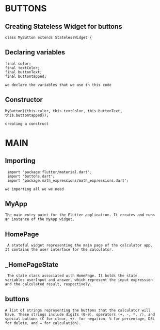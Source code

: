 

# BUTTONS
## Creating Stateless Widget for buttons
``````
class MyButton extends StatelessWidget {
``````
## Declaring variables 
``````
final color;
final textColor;
final buttonText;
final buttontapped;
``````
`we declare the variables that we use in this code`
## Constructor
``````
MyButton({this.color, this.textColor, this.buttonText, this.buttontapped});
``````
`creating a construct`

# MAIN
## Importing
``````
 import 'package:flutter/material.dart';
 import 'buttons.dart';
 import 'package:math_expressions/math_expressions.dart';
 ``````
`
we importing all we we need
`
## MyApp
`The main entry point for the Flutter application. It creates and runs an instance of the MyApp widget.`
## HomePage
` A stateful widget representing the main page of the calculator app. It contains the user interface for the calculator.`
## _HomePageState
` The state class associated with HomePage. It holds the state variables userInput and answer, which represent the input expression and the calculated result, respectively.`
## buttons
 `A list of strings representing the buttons that the calculator will have. These strings include digits (0-9), operators (+, -, *, /), and special buttons (C for clear, +/- for negation, % for percentage, DEL for delete, and = for calculation).`

